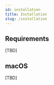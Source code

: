 ```yaml
---
id: installation
title: Installation
slug: /installation
---
```


## Requirements

[TBD]

## macOS

[TBD]